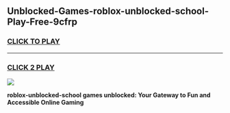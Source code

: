 
## Unblocked-Games-roblox-unblocked-school-Play-Free-9cfrp
<h3>
<a href="https://premium76.site?title=roblox-unblocked-school&ref=20M">CLICK TO PLAY</a></h3>
<hr>

<h3>
<a href="https://premium76.site?title=roblox-unblocked-school&ref=20M">CLICK 2 PLAY</a>
  
</h3>

<a href="https://premium76.site?title=roblox-unblocked-school&ref=19M"><img src="https://clearcache.store/games.png"></a>


**roblox-unblocked-school games unblocked: Your Gateway to Fun and Accessible Online Gaming**
